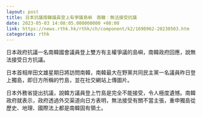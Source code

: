 ```yaml
---
layout: post
title: 日本抗議南韓議員登上有爭議島嶼　南韓︰無法接受抗議
date: 2023-05-03 14:08:05.000000000 +08:00
link: https://news.rthk.hk/rthk/ch/component/k2/1698962-20230503.htm
categories: rthk
---
```


日本政府抗議一名南韓國會議員登上雙方有主權爭議的島嶼，南韓政府回應，說無法接受日方抗議。

日本首相岸田文雄星期日將訪問南韓，南韓最大在野黨共同民主黨一名議員昨日登上獨島，即日方所稱的竹島，並在社交網站上傳圖片。

日本外務省提出抗議，說韓方議員登上竹島是完全不能接受，令人極度遺憾。南韓政府就表示，政府透過外交渠道向日方表明，無法接受有關不當主張，重申獨島從歷史、地理、國際法上都是南韓固有領土。

